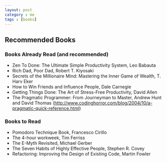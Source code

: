 ```yaml
---
layout: post
category : me
tags : [books]
---
```


## Recommended Books

### Books Already Read (and recommended)

  * Zen To Done: The Ultimate Simple Productivity System, Leo Babauta 
  * Rich Dad, Poor Dad, Robert T. Kiyosaki
  * Secrets of the Millionaire Mind: Mastering the Inner Game of Wealth, T. Harv Eker
  * How to Win Friends and Influence People, Dale Carnegie 
  * Getting Things Done: The Art of Stress-Free Productivity, David Allen
  * The Pragmatic Programmer: From Journeyman to Master, Andrew Hunt and David Thomas (http://www.codinghorror.com/blog/2004/10/a-pragmatic-quick-reference.html)

### Books to Read

  * Pomodoro Technique Book, Francesco Cirillo
  * The 4-hour workweek, Tim Ferriss
  * The E-Myth Revisited, Michael Gerber
  * The Seven Habits of Highly Effective People, Stephen R. Covey
  * Refactoring: Improving the Design of Existing Code, Martin Fowler